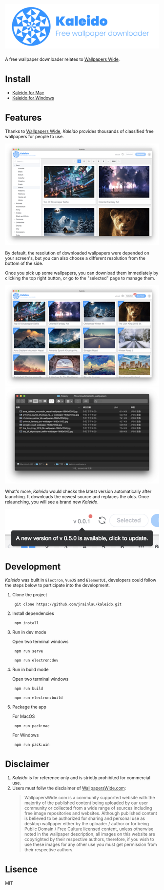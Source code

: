 <h1 style="text-align:center">
  <img src="./preview/logo.png" />
</h1>

A free wallpaper downloader relates to [Wallpapers Wide](http://wallpaperswide.com/).

# Install
- [Kaleido for Mac](https://github.com/jrainlau/kaleido/releases/download/0.4.1/Kaleido-darwin-x64.zip)
- [Kaleido for Windows](https://github.com/jrainlau/kaleido/releases/download/0.4.1/Kaleido-win32-x64.zip)

# Features
Thanks to [Wallpapers Wide](http://wallpaperswide.com/), *Kaleido* provides thousands of classified free wallpapers for people to use.

![](./preview/01.png)

By default, the resolution of downloaded wallpapers were depended on your screen's, but you can also choose a different resolution from the bottom of the side.

Once you pick up some wallpapers, you can download them immediately by clicking the top right button, or go to the "selected" page to manage them.

![](./preview/03.png)
![](./preview/04.png)

What's more, *Kaleido* would checks the latest version automatically after launching. It downloads the newest source and replaces the olds. Once relaunching, you will see a brand new *Kaleido*.

![](./preview/02.png)

# Development
*Kaleido* was built in `Electron`, `VueJS` and `ElementUI`, developers could follow the steps below to participate into the development.

1. Clone the project
   ```
    git clone https://github.com/jrainlau/kaleido.git
   ```
2. Install dependencies
   ```
    npm install
   ```
3. Run in dev mode
   
   Open two terminal windows
   ```
    npm run serve
   ```
   ```
    npm run electron:dev
   ```
4. Run in build mode
   
   Open two terminal windows
   ```
    npm run build
   ```
   ```
    npm run electron:build
   ```
5. Package the app

   For MacOS
   ```
    npm run pack:mac
   ```
   For Windows
   ```
    npm run pack:win
   ```

# Disclaimer
1. *Kaleido* is for reference only and is strictly prohibited for commercial use.
2. Users must follw the disclaimer of [WallpapersWide.com](WallpapersWide.com):
   > WallpapersWide.com is a community supported website with the majority of the published content being uploaded by our user community or collected from a wide range of sources including free image repositories and websites. Although published content is believed to be authorized for sharing and personal use as desktop wallpaper either by the uploader / author or for being Public Domain / Free Culture licensed content, unless otherwise noted in the wallpaper description, all images on this website are copyrighted by their respective authors, therefore, if you wish to use these images for any other use you must get permission from their respective authors.

# Lisence
MIT